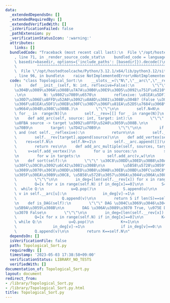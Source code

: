 ```yaml
---
data:
  _extendedDependsOn: []
  _extendedRequiredBy: []
  _extendedVerifiedWith: []
  _isVerificationFailed: false
  _pathExtension: py
  _verificationStatusIcon: ':warning:'
  attributes:
    links: []
  bundledCode: "Traceback (most recent call last):\n  File \"/opt/hostedtoolcache/Python/3.12.1/x64/lib/python3.12/site-packages/onlinejudge_verify/documentation/build.py\"\
    , line 71, in _render_source_code_stat\n    bundled_code = language.bundle(stat.path,\
    \ basedir=basedir, options={'include_paths': [basedir]}).decode()\n          \
    \         ^^^^^^^^^^^^^^^^^^^^^^^^^^^^^^^^^^^^^^^^^^^^^^^^^^^^^^^^^^^^^^^^^^^^^^^^^^^^^^^^^\n\
    \  File \"/opt/hostedtoolcache/Python/3.12.1/x64/lib/python3.12/site-packages/onlinejudge_verify/languages/python.py\"\
    , line 96, in bundle\n    raise NotImplementedError\nNotImplementedError\n"
  code: "class Topological_Sort:\n    __slots__=(\"N\",\"__arc\",\"__rev\", \"__reflexive\"\
    )\n    def __init__(self, N: int, reflexive=False):\n        \"\"\" N \u9802\u70B9\
    \u304B\u3089\u306A\u308B\u7A7A\u30B0\u30E9\u30D5\u3092\u751F\u6210\u3059\u308B\
    .\n\n        N: \u9802\u70B9\u6570\n        reflexive: \u81EA\u5DF1\u30EB\u30FC\
    \u30D7\u306E\u8FFD\u52A0\u3092\u8A8D\u3081\u308B\u304B? (False \u306E\u5834\u5408\
    \u306F\u81EA\u5DF1\u30EB\u30FC\u30D7\u306F\u81EA\u52D5\u7684\u306B\u53D6\u308A\
    \u9664\u304B\u308C\u308B.)\n        \"\"\"\n\n        self.N=N\n        self.__arc=[[]\
    \ for _ in  range(N)]\n        self.__rev=[[] for _ in range(N)]\n        self.__reflexive=reflexive\n\
    \n    def add_arc(self, source: int, target: int):\n        \"\"\" \u6709\u5411\
    \u8FBA source -> target \u3092\u8FFD\u52A0\u3059\u308B.\n\n        source: \u59CB\
    \u70B9\n        target: \u7D42\u70B9\n        \"\"\"\n\n        if source==target\
    \ and (not self.__reflexive):\n            return\n\n        self.__arc[source].append(target)\n\
    \        self.__rev[target].append(source)\n\n    def add_vertex(self):\n    \
    \    res=self.N\n        self.N+=1\n        self.__arc.append([])\n        self.__rev.append([])\n\
    \        return res\n\n    def add_arc_multiple(self, sources, targets):\n   \
    \     v=self.add_vertex()\n        for u in sources:\n            self.add_arc(u,v)\n\
    \n        for w in targets:\n            self.add_arc(v,w)\n\n        return v\n\
    \n    def sort(self):\n        \"\"\" \u30C8\u30DD\u30ED\u30B8\u30AB\u30EB\u30BD\
    \u30FC\u30C8\u3092\u6C42\u3081\u308B\n\n        \u5B58\u5728\u3059\u308B\u306A\
    \u3089\u3070\u30C8\u30DD\u30ED\u30B8\u30AB\u30EB\u30BD\u30FC\u30C8\u3092\u3057\
    \u305F\u30EA\u30B9\u30C8, \u5B58\u5728\u3057\u306A\u3044\u306A\u3089\u3070 None\n\
    \        \"\"\"\n\n        in_deg=[len(self.__rev[x]) for x in range(self.N)]\n\
    \        Q=[x for x in range(self.N) if in_deg[x]==0]\n\n        S=[]\n      \
    \  while Q:\n            u=Q.pop()\n            S.append(u)\n\n            for\
    \ v in self.__arc[u]:\n                in_deg[v]-=1\n                if in_deg[v]==0:\n\
    \                    Q.append(v)\n\n        return S if len(S)==self.N else None\n\
    \n    def is_DAG(self):\n        \"\"\" DAG \u304C\u3069\u3046\u304B\u3092\u5224\
    \u5B9A\u3059\u308B\n\n        DAG \u306A\u3089\u3070 True, \u975E DAG \u306A\u3089\
    \u3070 False\n        \"\"\"\n\n        in_deg=[len(self.__rev[x]) for x in range(self.N)]\n\
    \        Q=[x for x in range(self.N) if in_deg[x]==0]\n\n        K=0\n       \
    \ while Q:\n            u=Q.pop()\n            K+=1\n\n            for v in self.__arc[u]:\n\
    \                in_deg[v]-=1\n                if in_deg[v]==0:\n            \
    \        Q.append(v)\n\n        return K==self.N\n"
  dependsOn: []
  isVerificationFile: false
  path: Topological_Sort.py
  requiredBy: []
  timestamp: '2023-05-03 17:38:58+09:00'
  verificationStatus: LIBRARY_NO_TESTS
  verifiedWith: []
documentation_of: Topological_Sort.py
layout: document
redirect_from:
- /library/Topological_Sort.py
- /library/Topological_Sort.py.html
title: Topological_Sort.py
---
```

